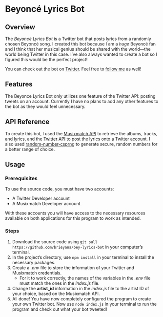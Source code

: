 # **Beyonc&eacute; Lyrics Bot**

## **Overview**
The *Beyonc&eacute; Lyrics Bot* is a Twitter bot that posts lyrics from a randomly chosen Beyonc&eacute; song. I created this bot because I am a *huge* Beyonc&eacute; fan and I think that her musical genius should be shared with the world&mdash;the world being Twitter in this case. I&#8217;ve also always wanted to create a bot so I figured this would be the perfect project!

You can check out the bot on [Twitter](https://twitter.com/beylyricsbot). Feel free to [follow&#32;me](https://twitter.com/BrieTheDev) as well!

## **Features**
The Beyonce Lyrics Bot only utilizes one feature of the Twitter API: posting tweets on an account. Currently I have no plans to add any other features to the bot as they would feel unnecessary.

## **API Reference**
To create this bot, I used the [Musixmatch&#32;API](https://developer.musixmatch.com) to retrieve the albums, tracks, and lyrics, and the [Twitter&#32;API](https://twitter.com) to post the lyrics onto a Twitter account. I also used [random-number-csprng](https://www.npmjs.com/package/random-number-csprng) to generate secure, random numbers for a better range of choice.

## **Usage**
### **Prerequisites**
To use the source code, you must have two accounts:
- A Twitter Developer account
- A Musixmatch Developer account

With these accounts you will have access to the necessary resources available on both applications for this program to work as intended.

### **Steps**
1. Download the source code using  ```git pull https://github.com/brieyana/bey-lyrics-bot``` in your computer&#8217;s terminal.
2. In the project&#8217;s directory, use ```npm install``` in your terminal to install the necessary packages.
3. Create a *.env* file to store the information of your Twitter and Musixmatch credentials.
    - For it to work correctly, the names of the variables in the *.env* file must match the ones in the *index.js* file.
4. Change the **artist_id** information in the *index.js* file to the artist ID of your choice, based on the Musixmatch API.
5. All done! You have now completely configured the program to create your own Twitter bot. Now use ```node index.js``` in your terminal to run the program and check out what your bot tweeted!





